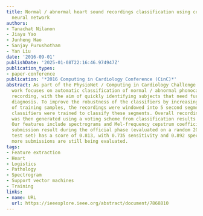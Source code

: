 ```yaml
---
title: Normal / abnormal heart sound recordings classification using convolutional
  neural network
authors:
- Tanachat Nilanon
- Jiayu Yao
- Junheng Hao
- Sanjay Purushotham
- Yan Liu
date: '2016-09-01'
publishDate: '2025-01-08T22:16:46.974947Z'
publication_types:
- paper-conference
publication: '*2016 Computing in Cardiology Conference (CinC)*'
abstract: As part of the PhysioNet / Computing in Cardiology Challenge 2016, this
  work focuses on automatic classification of normal / abnormal phonocardiogram (PCG)
  recording, with the aim of quickly identifying subjects that need further expert
  diagnosis. To improve the robustness of the classifiers by increasing the number
  of training samples, the recordings were windowed into 5 second segments and our
  classifiers were trained to classify these segments. Overall recording classification
  was then generated using a voting scheme from classification results of its segments.
  Our features include spectrograms and Mel-frequency cepstrum coefficients. Our best
  submission result during the official phase (evaluated on a random 20% of the hidden
  test set) has a score of 0.813, with 0.735 sensitivity and 0.892 specificity. Two
  more submissions are still being evaluated.
tags:
- Feature extraction
- Heart
- Logistics
- Pathology
- Spectrogram
- Support vector machines
- Training
links:
- name: URL
  url: https://ieeexplore.ieee.org/abstract/document/7868810
---
```

